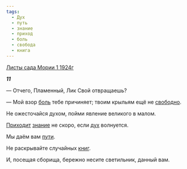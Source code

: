 ```yaml
---
tags:
  - Дух
  - путь
  - знание
  - приход
  - боль
  - свобода
  - книга
---
```

[Листы сада Мории 1 1924г](https://127.0.0.1:4002/agni/1924)

___11___

— Отчего, Пламенный, Лик Свой отвращаешь?   

— Мой взор [боль](../../../tags/#боль) тебе причиняет; твоим крыльям ещё не [свободно](../../../tags/#свобода).   

Не ожесточайся духом, пойми явление великого в малом.   

[Приходит](../../../tags/#приход) [знание](../../../tags/#знание) не скоро, если [дух](../../../tags/#Дух) волнуется.   

Мы даём вам [пути](../../../tags/#путь).   

Не раскрывайте случайных [книг](../../../tags/#книга).   

И, посещая сборища, бережно несите светильник, данный вам.   

